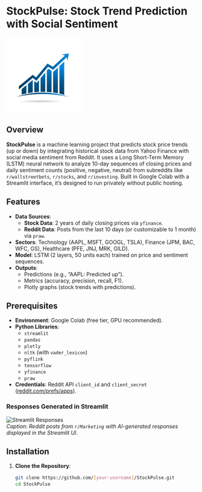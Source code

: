 # StockPulse: Stock Trend Prediction with Social Sentiment

<img src="Screenshots/Logo.jpg" alt="StockPulse Logo" width="200" height="200">

## Overview
**StockPulse** is a machine learning project that predicts stock price trends (up or down) by integrating historical stock data from Yahoo Finance with social media sentiment from Reddit. It uses a Long Short-Term Memory (LSTM) neural network to analyze 10-day sequences of closing prices and daily sentiment counts (positive, negative, neutral) from subreddits like `r/wallstreetbets`, `r/stocks`, and `r/investing`. Built in Google Colab with a Streamlit interface, it’s designed to run privately without public hosting.

## Features
- **Data Sources**:
  - **Stock Data**: 2 years of daily closing prices via `yfinance`.
  - **Reddit Data**: Posts from the last 10 days (or customizable to 1 month) via `praw`.
- **Sectors**: Technology (AAPL, MSFT, GOOGL, TSLA), Finance (JPM, BAC, WFC, GS), Healthcare (PFE, JNJ, MRK, GILD).
- **Model**: LSTM (2 layers, 50 units each) trained on price and sentiment sequences.
- **Outputs**: 
  - Predictions (e.g., “AAPL: Predicted up”).
  - Metrics (accuracy, precision, recall, F1).
  - Plotly graphs (stock trends with predictions).

## Prerequisites
- **Environment**: Google Colab (free tier, GPU recommended).
- **Python Libraries**:
  - `streamlit`
  - `pandas`
  - `plotly`
  - `nltk` (with `vader_lexicon`)
  - `pyflink`
  - `tensorflow`
  - `yfinance`
  - `praw`
- **Credentials**: Reddit API `client_id` and `client_secret` ([reddit.com/prefs/apps](https://www.reddit.com/prefs/apps)).
### Responses Generated in Streamlit
![Streamlit Responses](Screenshots/Marketing_Responses.png)  
*Caption: Reddit posts from `r/Marketing` with AI-generated responses displayed in the Streamlit UI.*


## Installation
1. **Clone the Repository**:
   ```bash
   git clone https://github.com/[your-username]/StockPulse.git
   cd StockPulse
